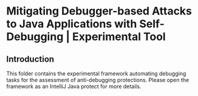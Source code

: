 # Mitigating Debugger-based Attacks to Java Applications with Self-Debugging | Experimental Tool

## Introduction

This folder contains the experimental framework automating debugging tasks for the assessment of anti-debugging protections. Please open the framework as an IntelliJ Java protect for more details. 